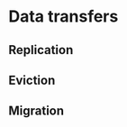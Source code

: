 # Data transfers
<!-- This file is referenced at least one time as "data-transfers.md" -->

## Replication
<!-- Jobs and on the fly replication -->

## Eviction
<!-- This header is referenced at least one time as "#eviction" -->

## Migration
<!-- This header is referenced at least one time as "#migration" -->

